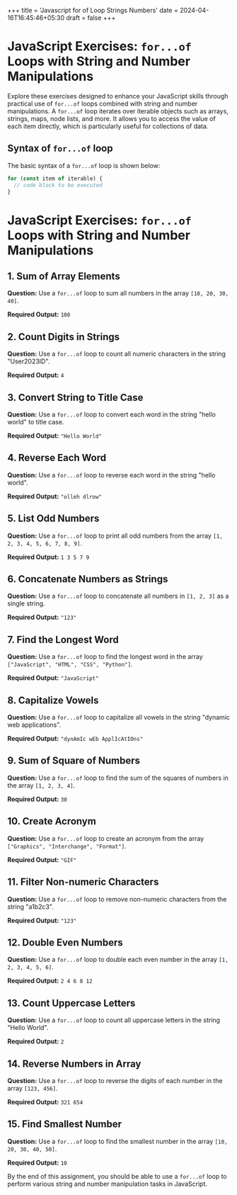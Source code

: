 +++
title = 'Javascript for of Loop Strings Numbers'
date = 2024-04-16T16:45:46+05:30
draft = false
+++

# JavaScript Exercises: `for...of` Loops with String and Number Manipulations

Explore these exercises designed to enhance your JavaScript skills through practical use of `for...of` loops combined with string and number manipulations. A `for...of` loop iterates over iterable objects such as arrays, strings, maps, node lists, and more. It allows you to access the value of each item directly, which is particularly useful for collections of data.

## Syntax of `for...of` loop

The basic syntax of a `for...of` loop is shown below:

```javascript
for (const item of iterable) {
  // code block to be executed
}
```

# JavaScript Exercises: `for...of` Loops with String and Number Manipulations

## 1. Sum of Array Elements

**Question:** Use a `for...of` loop to sum all numbers in the array `[10, 20, 30, 40]`.

**Required Output:** `100`

## 2. Count Digits in Strings

**Question:** Use a `for...of` loop to count all numeric characters in the string "User2023ID".

**Required Output:** `4`

## 3. Convert String to Title Case

**Question:** Use a `for...of` loop to convert each word in the string "hello world" to title case.

**Required Output:** `"Hello World"`

## 4. Reverse Each Word

**Question:** Use a `for...of` loop to reverse each word in the string "hello world".

**Required Output:** `"olleh dlrow"`

## 5. List Odd Numbers

**Question:** Use a `for...of` loop to print all odd numbers from the array `[1, 2, 3, 4, 5, 6, 7, 8, 9]`.

**Required Output:** `1 3 5 7 9`

## 6. Concatenate Numbers as Strings

**Question:** Use a `for...of` loop to concatenate all numbers in `[1, 2, 3]` as a single string.

**Required Output:** `"123"`

## 7. Find the Longest Word

**Question:** Use a `for...of` loop to find the longest word in the array `["JavaScript", "HTML", "CSS", "Python"]`.

**Required Output:** `"JavaScript"`

## 8. Capitalize Vowels

**Question:** Use a `for...of` loop to capitalize all vowels in the string "dynamic web applications".

**Required Output:** `"dynAmIc wEb ApplIcAtIOns"`

## 9. Sum of Square of Numbers

**Question:** Use a `for...of` loop to find the sum of the squares of numbers in the array `[1, 2, 3, 4]`.

**Required Output:** `30`

## 10. Create Acronym

**Question:** Use a `for...of` loop to create an acronym from the array `["Graphics", "Interchange", "Format"]`.

**Required Output:** `"GIF"`

## 11. Filter Non-numeric Characters

**Question:** Use a `for...of` loop to remove non-numeric characters from the string "a1b2c3".

**Required Output:** `"123"`

## 12. Double Even Numbers

**Question:** Use a `for...of` loop to double each even number in the array `[1, 2, 3, 4, 5, 6]`.

**Required Output:** `2 4 6 8 12`

## 13. Count Uppercase Letters

**Question:** Use a `for...of` loop to count all uppercase letters in the string "Hello World".

**Required Output:** `2`

## 14. Reverse Numbers in Array

**Question:** Use a `for...of` loop to reverse the digits of each number in the array `[123, 456]`.

**Required Output:** `321 654`

## 15. Find Smallest Number

**Question:** Use a `for...of` loop to find the smallest number in the array `[10, 20, 30, 40, 50]`.

**Required Output:** `10`

By the end of this assignment, you should be able to use a `for...of` loop to perform various string and number manipulation tasks in JavaScript.

